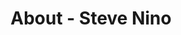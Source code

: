 ---
id: steve_nino
permalink: "/about/steve_nino"
full_name: Steve Nino
title: About - Steve Nino
role: Sr. Product Manager
image: 
about: Steve has over 13 years of experience working on military products for the U.S. Navy. Most recently, he has worked on complex software solutions for the F/A-18 platform while being a leading agile change agent for the Integrated Product Team. Steve is an experienced product manager who prides himself in fostering meaningful relationships with internal and external stakeholders while owning the end-to-end customer experience. He is passionate about working with cross-functional teams in fast-paced agile environments to deliver game changing capabilities to the warfighter. In his spare time, he enjoys working on his cars, hanging out with his dog Scruffy, and rooting for the Lakers, Rams and Dodgers!
github: 
linkedin: 
featimg: "/assets/aboutBanner1.jpg"
layout: about/profile
---